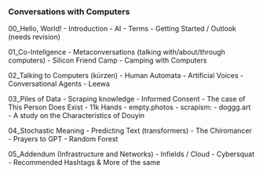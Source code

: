 
### Conversations with Computers

00_Hello, World!
	- Introduction
	- AI
	- Terms
	- Getting Started / Outlook (needs revision)
 
01_Co-Intellgence
	- Metaconversations (talking with/about/through computers)
	- Silicon Friend Camp
	- Camping with Computers

02_Talking to Computers (kürzen)
	- Human Automata
	- Artificial Voices
	- Conversational Agents
	- Leewa

03_Piles of Data
	- Scraping knowledge
	- Informed Consent
	- The case of This Person Does Exist
	- 11k Hands
	- empty.photos
	- scrapism: 
		- doggg.art
		- A study on the Characteristics of Douyin

04_Stochastic Meaning
	- Predicting Text (transformers)
	- The Chiromancer
	- Prayers to GPT
	- Random Forest

05_Addendum (Infrastructure and Networks) 
	- Infields / Cloud
	- Cybersquat
	- Recommended Hashtags & More of the same
